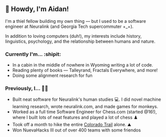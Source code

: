 ## 👋 Howdy, I'm Aidan!

I'm a thiel fellow building my own thing — but I used to be a software engineer at Neuralink (and Georgia Tech supercommuter +_+).

In addition to loving computers (duh!), my interests include history, linguistics, psychology, and the relationship between humans and nature.

### Currently I'm... :shipit:
- In a cabin in the middle of nowhere in Wyoming writing a lot of code.
- Reading plenty of books — Talleyrand, Fractals Everywhere, and more!
- Doing some alignment research for fun

### Previously, I... 👨‍💻
- Built neat software for Neuralink's human studies 💻. I did novel machine learning research, wrote neuralink.com, and made games for monkeys.
- Worked as a full time Software Engineer for Chess.com (started @16!), where I built lots of neat features and played a lot of chess ♟️
- Took off a month to hike the entire [Colorado Trail](https://coloradotrail.org) alone. ⛰️
- Won NuevaHacks III out of over 400 teams with some friendos
